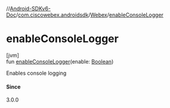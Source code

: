 //[Android-SDKv6-Doc](../../../index.md)/[com.ciscowebex.androidsdk](../index.md)/[Webex](index.md)/[enableConsoleLogger](enable-console-logger.md)

# enableConsoleLogger

[jvm]\
fun [enableConsoleLogger](enable-console-logger.md)(enable: [Boolean](https://kotlinlang.org/api/latest/jvm/stdlib/kotlin/-boolean/index.html))

Enables console logging

#### Since

3.0.0

